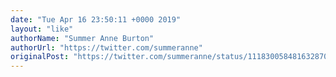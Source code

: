 ```yaml
---
date: "Tue Apr 16 23:50:11 +0000 2019"
layout: "like"
authorName: "Summer Anne Burton"
authorUrl: "https://twitter.com/summeranne"
originalPost: "https://twitter.com/summeranne/status/1118300584816328704"
---
```

